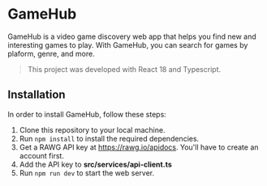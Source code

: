 # GameHub

GameHub is a video game discovery web app that helps you find new and interesting games to play. With GameHub, you can search for games by plaform, genre, and more.

>This project was developed with React 18 and Typescript.

## Installation

In order to install GameHub, follow these steps:

1. Clone this repository to your local machine.
2. Run `npm install` to install the required dependencies.
3. Get a RAWG API key at https://rawg.io/apidocs. You'll have to create an account first.
4. Add the API key to **src/services/api-client.ts**
5. Run `npm run dev` to start the web server.